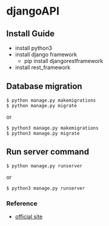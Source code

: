 # djangoAPI

## Install Guide

- install python3
- install django framework
    - pip install djangorestframework
- install rest_framework

## Database migration
```shell script
$ python manage.py makemigrations
$ python manage.py migrate
```
or
```shell script
$ python3 manage.py makemigrations
$ python3 manage.py migrate
```

## Run server command
```shell script
$ python manage.py runserver
```
or
```shell script
$ python3 manage.py runserver
```


### Reference
- [official site](https://www.django-rest-framework.org/#installation)
   